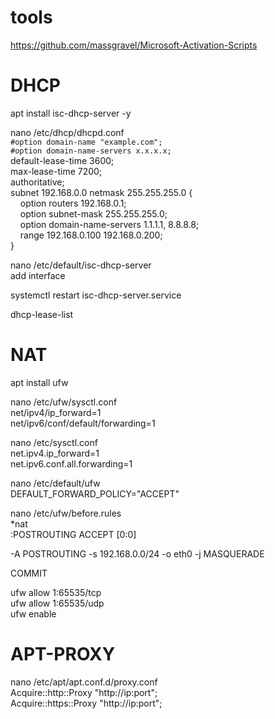 # tools
https://github.com/massgravel/Microsoft-Activation-Scripts

# DHCP
apt install isc-dhcp-server -y

nano /etc/dhcp/dhcpd.conf  
`#option domain-name "example.com";`  
`#option domain-name-servers x.x.x.x;`  
default-lease-time 3600;  
max-lease-time 7200;  
authoritative;  
subnet 192.168.0.0 netmask 255.255.255.0 {  
&nbsp;&nbsp;&nbsp;&nbsp;option routers 192.168.0.1;  
&nbsp;&nbsp;&nbsp;&nbsp;option subnet-mask 255.255.255.0;  
&nbsp;&nbsp;&nbsp;&nbsp;option domain-name-servers 1.1.1.1, 8.8.8.8;  
&nbsp;&nbsp;&nbsp;&nbsp;range 192.168.0.100 192.168.0.200;  
}

nano /etc/default/isc-dhcp-server  
add interface

systemctl restart isc-dhcp-server.service  

dhcp-lease-list  

# NAT
apt install ufw

nano /etc/ufw/sysctl.conf  
net/ipv4/ip_forward=1  
net/ipv6/conf/default/forwarding=1  

nano /etc/sysctl.conf  
net.ipv4.ip_forward=1  
net.ipv6.conf.all.forwarding=1  

nano /etc/default/ufw  
DEFAULT_FORWARD_POLICY="ACCEPT"  

nano /etc/ufw/before.rules  
*nat  
:POSTROUTING ACCEPT [0:0]  

-A POSTROUTING -s 192.168.0.0/24 -o eth0 -j MASQUERADE  

COMMIT

ufw allow 1:65535/tcp  
ufw allow 1:65535/udp  
ufw enable  

# APT-PROXY
nano /etc/apt/apt.conf.d/proxy.conf  
Acquire::http::Proxy "http://ip:port";  
Acquire::https::Proxy "http://ip:port";  
